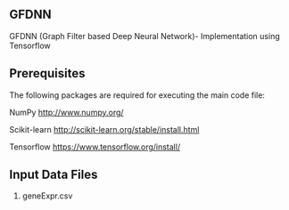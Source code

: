 ## GFDNN 
GFDNN (Graph Filter based Deep Neural Network)- Implementation using Tensorflow
## Prerequisites
The following packages are required for executing the main code file:

NumPy http://www.numpy.org/ 

Scikit-learn http://scikit-learn.org/stable/install.html

Tensorflow https://www.tensorflow.org/install/

## Input Data Files
1. geneExpr.csv
